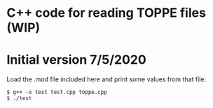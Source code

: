 # C++ code for reading TOPPE files (WIP)

# Initial version 7/5/2020

Load the .mod file included here and print some values from that file:
```
$ g++ -o test test.cpp toppe.cpp
$ ./test 
```
